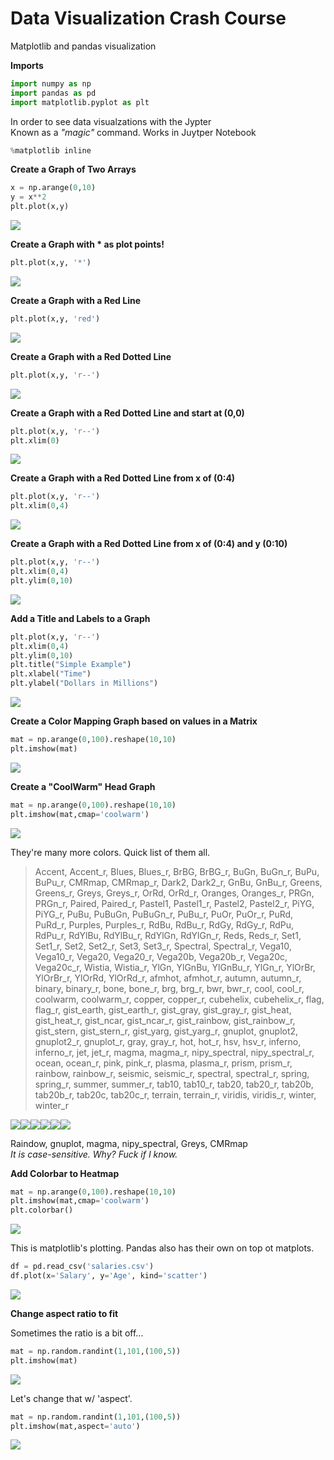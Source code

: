 # Data Visualization Crash Course

Matplotlib and pandas visualization

**Imports**

```py
import numpy as np
import pandas as pd
import matplotlib.pyplot as plt
```

In order to see data visualzations with the Jypter  
Known as a _"magic"_ command. Works in Juytper Notebook

```py
%matplotlib inline
```

**Create a Graph of Two Arrays**

```py
x = np.arange(0,10)
y = x**2
plt.plot(x,y)
```

![](/assets/VisualizationGraph0.png)

**Create a Graph with \* as plot points!**

```py
plt.plot(x,y, '*')
```

![](/assets/VI2.png)

**Create a Graph with a Red Line**

```py
plt.plot(x,y, 'red')
```

![](/assets/VI3.png)

**Create a Graph with a Red Dotted Line**

```py
plt.plot(x,y, 'r--')
```

![](/assets/VI4.png)

**Create a Graph with a Red Dotted Line and start at \(0,0\)**

```py
plt.plot(x,y, 'r--')
plt.xlim(0)
```

![](/assets/VI5.png)

**Create a Graph with a Red Dotted Line from x of \(0:4\)**

```py
plt.plot(x,y, 'r--')
plt.xlim(0,4)
```

![](/assets/VI6.png)

**Create a Graph with a Red Dotted Line from x of \(0:4\) and y \(0:10\)**

```py
plt.plot(x,y, 'r--')
plt.xlim(0,4)
plt.ylim(0,10)
```

![](/assets/VI7.png)

**Add a Title and Labels to a Graph**

```py
plt.plot(x,y, 'r--')
plt.xlim(0,4)
plt.ylim(0,10)
plt.title("Simple Example")
plt.xlabel("Time")
plt.ylabel("Dollars in Millions")
```

![](/assets/VI8.png)

**Create a Color Mapping Graph based on values in a Matrix**

```py
mat = np.arange(0,100).reshape(10,10)
plt.imshow(mat)
```

![](/assets/VI9.png)

**Create a "CoolWarm" Head Graph**

```py
mat = np.arange(0,100).reshape(10,10)
plt.imshow(mat,cmap='coolwarm')
```

![](/assets/VI10.png)

They're many more colors. Quick list of them all.

> Accent, Accent\_r, Blues, Blues\_r, BrBG, BrBG\_r, BuGn, BuGn\_r, BuPu, BuPu\_r, CMRmap, CMRmap\_r, Dark2, Dark2\_r, GnBu, GnBu\_r, Greens, Greens\_r, Greys, Greys\_r, OrRd, OrRd\_r, Oranges, Oranges\_r, PRGn, PRGn\_r, Paired, Paired\_r, Pastel1, Pastel1\_r, Pastel2, Pastel2\_r, PiYG, PiYG\_r, PuBu, PuBuGn, PuBuGn\_r, PuBu\_r, PuOr, PuOr\_r, PuRd, PuRd\_r, Purples, Purples\_r, RdBu, RdBu\_r, RdGy, RdGy\_r, RdPu, RdPu\_r, RdYlBu, RdYlBu\_r, RdYlGn, RdYlGn\_r, Reds, Reds\_r, Set1, Set1\_r, Set2, Set2\_r, Set3, Set3\_r, Spectral, Spectral\_r, Vega10, Vega10\_r, Vega20, Vega20\_r, Vega20b, Vega20b\_r, Vega20c, Vega20c\_r, Wistia, Wistia\_r, YlGn, YlGnBu, YlGnBu\_r, YlGn\_r, YlOrBr, YlOrBr\_r, YlOrRd, YlOrRd\_r, afmhot, afmhot\_r, autumn, autumn\_r, binary, binary\_r, bone, bone\_r, brg, brg\_r, bwr, bwr\_r, cool, cool\_r, coolwarm, coolwarm\_r, copper, copper\_r, cubehelix, cubehelix\_r, flag, flag\_r, gist\_earth, gist\_earth\_r, gist\_gray, gist\_gray\_r, gist\_heat, gist\_heat\_r, gist\_ncar, gist\_ncar\_r, gist\_rainbow, gist\_rainbow\_r, gist\_stern, gist\_stern\_r, gist\_yarg, gist\_yarg\_r, gnuplot, gnuplot2, gnuplot2\_r, gnuplot\_r, gray, gray\_r, hot, hot\_r, hsv, hsv\_r, inferno, inferno\_r, jet, jet\_r, magma, magma\_r, nipy\_spectral, nipy\_spectral\_r, ocean, ocean\_r, pink, pink\_r, plasma, plasma\_r, prism, prism\_r, rainbow, rainbow\_r, seismic, seismic\_r, spectral, spectral\_r, spring, spring\_r, summer, summer\_r, tab10, tab10\_r, tab20, tab20\_r, tab20b, tab20b\_r, tab20c, tab20c\_r, terrain, terrain\_r, viridis, viridis\_r, winter, winter\_r

![](/assets/VI11.png)![](/assets/VI12.png)![](/assets/VI13.png)![](/assets/VI14.png)![](/assets/VI15.png)![](/assets/VI16.png)

Raindow, gnuplot, magma, nipy\_spectral, Greys, CMRmap  
_It is case-sensitive. Why? Fuck if I know._

**Add Colorbar to Heatmap**

```py
mat = np.arange(0,100).reshape(10,10)
plt.imshow(mat,cmap='coolwarm')
plt.colorbar()
```

![](/assets/VI17.png)

This is matplotlib's plotting. Pandas also has their own on top ot matplots.

```py
df = pd.read_csv('salaries.csv')
df.plot(x='Salary', y='Age', kind='scatter')
```

![](/assets/IV18.png)

**Change aspect ratio to fit**

Sometimes the ratio is a bit off...

```py
mat = np.random.randint(1,101,(100,5))
plt.imshow(mat)
```

![](/assets/IV19.png)

Let's change that w/ 'aspect'.

```py
mat = np.random.randint(1,101,(100,5))
plt.imshow(mat,aspect='auto')
```

![](/assets/IV20.png)


